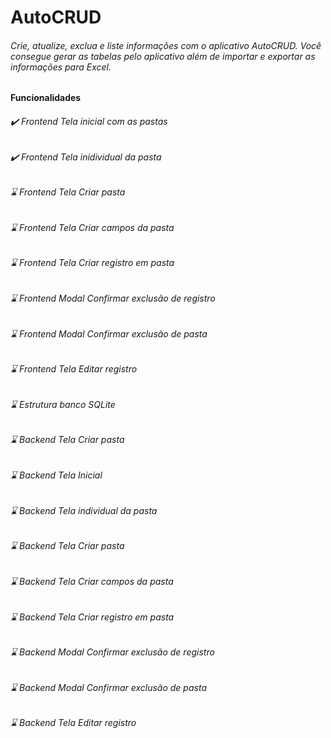 # AutoCRUD
###### Crie, atualize, exclua e liste informações com o aplicativo AutoCRUD. Você consegue gerar as tabelas pelo aplicativo além de importar e exportar as informações para Excel.


#### Funcionalidades<br />
###### ✔️ Frontend Tela inicial com as pastas<br />
###### ✔️ Frontend Tela inidividual da pasta<br />
###### ⌛ Frontend Tela Criar pasta<br />
###### ⌛ Frontend Tela Criar campos da pasta<br />
###### ⌛ Frontend Tela Criar registro em pasta<br />
###### ⌛ Frontend Modal Confirmar exclusão de registro<br />
###### ⌛ Frontend Modal Confirmar exclusão de pasta<br />
###### ⌛ Frontend Tela Editar registro<br />
###### ⌛ Estrutura banco SQLite<br />
###### ⌛ Backend Tela Criar pasta<br />
###### ⌛ Backend Tela Inicial<br />
###### ⌛ Backend Tela individual da pasta<br />
###### ⌛ Backend Tela Criar pasta<br />
###### ⌛ Backend Tela Criar campos da pasta<br />
###### ⌛ Backend Tela Criar registro em pasta<br />
###### ⌛ Backend Modal Confirmar exclusão de registro<br />
###### ⌛ Backend Modal Confirmar exclusão de pasta<br />
###### ⌛ Backend Tela Editar registro
